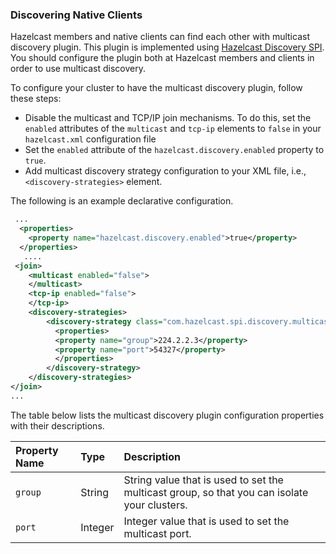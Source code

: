 
### Discovering Native Clients

Hazelcast members and native clients can find each other with multicast discovery plugin. This plugin is implemented using [Hazelcast Discovery SPI](#discovery-spi). You should configure the plugin both at Hazelcast members and clients in order to use multicast discovery.

To configure your cluster to have the multicast discovery plugin, follow these steps:

- Disable the multicast and TCP/IP join mechanisms. To do this, set the `enabled` attributes of the `multicast` and `tcp-ip` elements to `false` in your `hazelcast.xml` configuration file
- Set the `enabled` attribute of the `hazelcast.discovery.enabled` property to `true`.
- Add multicast discovery strategy configuration to your XML file, i.e., `<discovery-strategies>` element.

The following is an example declarative configuration.

```xml
 ...
  <properties>
    <property name="hazelcast.discovery.enabled">true</property>
  </properties>
   ....
 <join>
    <multicast enabled="false">
    </multicast>
    <tcp-ip enabled="false">
    </tcp-ip>
    <discovery-strategies>
        <discovery-strategy class="com.hazelcast.spi.discovery.multicast.MulticastDiscoveryStrateg" enabled="true">
          <properties>
          <property name="group">224.2.2.3</property>
          <property name="port">54327</property>
          </properties>
        </discovery-strategy>
    </discovery-strategies>
</join>
...
```

The table below lists the multicast discovery plugin configuration properties with their descriptions.

Property Name | Type | Description
:--------------|:------|:------------
`group`|String|String value that is used to set the multicast group, so that you can isolate your clusters.
`port`|Integer|Integer value that is used to set the multicast port.

